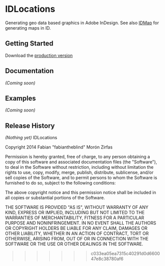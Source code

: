 # IDLocations

Generating geo data based graphics in Adobe InDesign. See also [IDMap](https://github.com/fabiantheblind/IDMap) for generating maps in ID.

## Getting Started
Download the [production version](https://github.com/fabiantheblind/IDLocations)

## Documentation
_(Coming soon)_

## Examples
_(Coming soon)_

## Release History
_(Nothing yet)_
IDLocations

Copyright 2014 Fabian "fabiantheblind" Morón Zirfas

Permission is hereby granted, free of charge, to any person obtaining a copy
of this software and associated documentation files (the "Software"), to deal
in the Software without restriction, including without limitation the rights
to use, copy, modify, merge, publish, distribute, sublicense, and/or sell
copies of the Software, and to permit persons to whom the Software is
furnished to do so, subject to the following conditions:

The above copyright notice and this permission notice shall be included in all
copies or substantial portions of the Software.

THE SOFTWARE IS PROVIDED "AS IS", WITHOUT WARRANTY OF ANY KIND, EXPRESS OR
IMPLIED, INCLUDING BUT NOT LIMITED TO THE WARRANTIES OF MERCHANTABILITY,
FITNESS FOR A PARTICULAR PURPOSE AND NONINFRINGEMENT. IN NO EVENT SHALL THE
AUTHORS OR COPYRIGHT HOLDERS BE LIABLE FOR ANY CLAIM, DAMAGES OR OTHER
LIABILITY, WHETHER IN AN ACTION OF CONTRACT, TORT OR OTHERWISE, ARISING FROM,
OUT OF OR IN CONNECTION WITH THE SOFTWARE OR THE USE OR OTHER DEALINGS IN THE
SOFTWARE.
>>>>>>> c033ea05ea7315c40291d0d660047e8c38780af6
